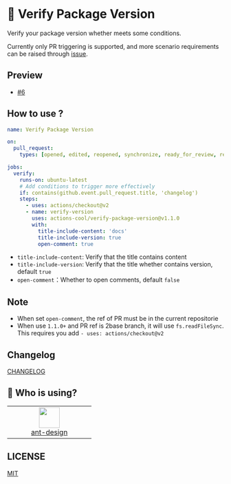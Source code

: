 # 🙏 Verify Package Version

Verify your package version whether meets some conditions.

Currently only PR triggering is supported, and more scenario requirements can be raised through [issue](https://github.com/actions-cool/verify-package-version/issues).

## Preview

- [#6](https://github.com/actions-cool/verify-package-version/pull/6)

## How to use ?

```yml
name: Verify Package Version

on:
  pull_request:
    types: [opened, edited, reopened, synchronize, ready_for_review, review_requested]

jobs:
  verify:
    runs-on: ubuntu-latest
    # Add conditions to trigger more effectively
    if: contains(github.event.pull_request.title, 'changelog')
    steps:
      - uses: actions/checkout@v2
      - name: verify-version
        uses: actions-cool/verify-package-version@v1.1.0
        with:
          title-include-content: 'docs'
          title-include-version: true
          open-comment: true
```

- `title-include-content`: Verify that the title contains content
- `title-include-version`: Verify that the title whether contains version, default `true`
- `open-comment`：Whether to open comments, default `false`

## Note

- When set `open-comment`, the ref of PR must be in the current repositorie
- When use `1.1.0+` and PR ref is 2base branch, it will use `fs.readFileSync`. This requires you add `- uses: actions/checkout@v2`

## Changelog

[CHANGELOG](./CHANGELOG.md)

## 💖 Who is using?

<table>
  <tr>
    <td align="center" width="180">
      <a href="https://github.com/ant-design/ant-design">
        <img src="https://avatars1.githubusercontent.com/u/12101536?s=200&v=4" width="48" />
        <div>ant-design</div>
      </a>
    </td>
  </tr>
</table>


## LICENSE

[MIT](https://github.com/actions-cool/verify-package-version/blob/main/LICENSE)

